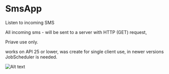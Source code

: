 # SmsApp
Listen to incoming SMS


All incoming sms - will be sent to a server with HTTP (GET) request, 

Priave use only.

works on API 25 or lower, was create for single client use, in newer versions JobScheduler is needed.

![Alt text](https://files.fm/f/vpvf6byt)
